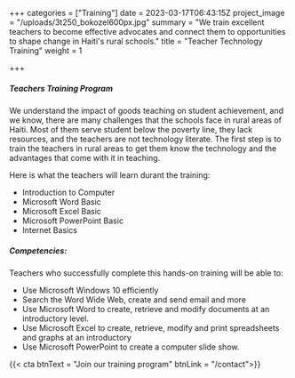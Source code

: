 +++
categories = ["Training"]
date = 2023-03-17T06:43:15Z
project_image = "/uploads/3t250_bokozel600px.jpg"
summary = "We train excellent teachers to become effective advocates and connect them to opportunities to shape change in Haiti's rural schools."
title = "Teacher Technology Training"
weight = 1

+++
##### Teachers Training Program

We understand the impact of goods teaching on student achievement, and we know, there are many challenges that the schools face in rural areas of Haiti. Most of them serve student below the poverty line, they lack resources, and the teachers are not technology literate. The first step is to train the teachers in rural areas to get them know the technology and the advantages that come with it in teaching.

Here is what the teachers will learn durant the training:
	
- Introduction to Computer 
- Microsoft Word Basic
- Microsoft Excel Basic
- Microsoft PowerPoint Basic
- Internet Basics

##### Competencies:

Teachers who successfully complete this hands-on training will be able to:

- Use Microsoft Windows 10 efficiently
- Search the Word Wide Web, create and send email and more
- Use Microsoft Word to create, retrieve and modify documents at an introductory level.
- Use Microsoft Excel to create, retrieve, modify and print spreadsheets and graphs at an introductory
- Use Microsoft PowerPoint to create a computer slide show.

{{< cta btnText = "Join our training program" btnLink = "/contact">}}